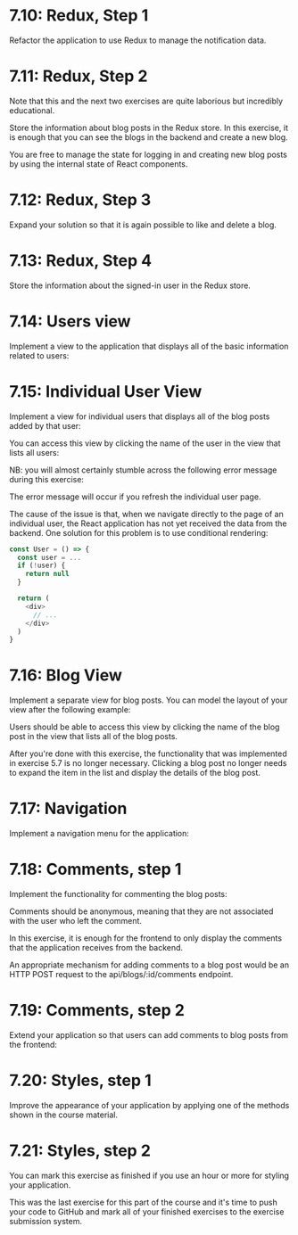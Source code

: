 # 7.10: Redux, Step 1

Refactor the application to use Redux to manage the notification data.

# 7.11: Redux, Step 2

Note that this and the next two exercises are quite laborious but incredibly educational.

Store the information about blog posts in the Redux store. In this exercise, it is enough that you can see the blogs in the backend and create a new blog.

You are free to manage the state for logging in and creating new blog posts by using the internal state of React components.

# 7.12: Redux, Step 3

Expand your solution so that it is again possible to like and delete a blog.

# 7.13: Redux, Step 4

Store the information about the signed-in user in the Redux store.

# 7.14: Users view
Implement a view to the application that displays all of the basic information related to users:

# 7.15: Individual User View
Implement a view for individual users that displays all of the blog posts added by that user:

You can access this view by clicking the name of the user in the view that lists all users:

NB: you will almost certainly stumble across the following error message during this exercise:

The error message will occur if you refresh the individual user page.

The cause of the issue is that, when we navigate directly to the page of an individual user, the React application has not yet received the data from the backend. One solution for this problem is to use conditional rendering:

```javascript
const User = () => {
  const user = ...
  if (!user) {
    return null
  }

  return (
    <div>
      // ...
    </div>
  )
}
```

# 7.16: Blog View
Implement a separate view for blog posts. You can model the layout of your view after the following example:

Users should be able to access this view by clicking the name of the blog post in the view that lists all of the blog posts.

After you're done with this exercise, the functionality that was implemented in exercise 5.7 is no longer necessary. Clicking a blog post no longer needs to expand the item in the list and display the details of the blog post.

# 7.17: Navigation
Implement a navigation menu for the application:

# 7.18: Comments, step 1
Implement the functionality for commenting the blog posts:

Comments should be anonymous, meaning that they are not associated with the user who left the comment.

In this exercise, it is enough for the frontend to only display the comments that the application receives from the backend.

An appropriate mechanism for adding comments to a blog post would be an HTTP POST request to the api/blogs/:id/comments endpoint.

# 7.19: Comments, step 2
Extend your application so that users can add comments to blog posts from the frontend:

# 7.20: Styles, step 1
Improve the appearance of your application by applying one of the methods shown in the course material.

# 7.21: Styles, step 2
You can mark this exercise as finished if you use an hour or more for styling your application.

This was the last exercise for this part of the course and it's time to push your code to GitHub and mark all of your finished exercises to the exercise submission system.